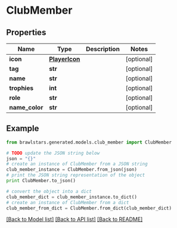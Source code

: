 # ClubMember


## Properties
Name | Type | Description | Notes
------------ | ------------- | ------------- | -------------
**icon** | [**PlayerIcon**](PlayerIcon.md) |  | [optional] 
**tag** | **str** |  | [optional] 
**name** | **str** |  | [optional] 
**trophies** | **int** |  | [optional] 
**role** | **str** |  | [optional] 
**name_color** | **str** |  | [optional] 

## Example

```python
from brawlstars.generated.models.club_member import ClubMember

# TODO update the JSON string below
json = "{}"
# create an instance of ClubMember from a JSON string
club_member_instance = ClubMember.from_json(json)
# print the JSON string representation of the object
print ClubMember.to_json()

# convert the object into a dict
club_member_dict = club_member_instance.to_dict()
# create an instance of ClubMember from a dict
club_member_from_dict = ClubMember.from_dict(club_member_dict)
```
[[Back to Model list]](../README.md#documentation-for-models) [[Back to API list]](../README.md#documentation-for-api-endpoints) [[Back to README]](../README.md)


